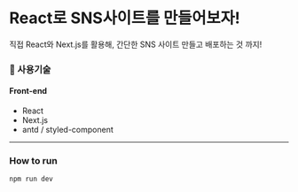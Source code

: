 # React로 SNS사이트를 만들어보자! 

직접
React와 Next.js를 활용해, 
간단한 SNS 사이트 만들고 배포하는 것 까지!

### :wrench: 사용기술
#### Front-end
- React
- Next.js
- antd / styled-component
-----------------------------
### How to run 
    npm run dev
